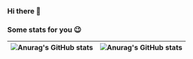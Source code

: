 ### Hi there 👋

### Some stats for you 😉

|![Anurag's GitHub stats](https://github-readme-stats.vercel.app/api?username=nicksettler&count_private=true&show_icons=true&theme=tokyonight)|![Anurag's GitHub stats](https://github-readme-stats.vercel.app/api/top-langs/?username=nicksettler&theme=tokyonight)|
|----|----|

<!--
**NickSettler/NickSettler** is a ✨ _special_ ✨ repository because its `README.md` (this file) appears on your GitHub profile.

Here are some ideas to get you started:

- 🔭 I’m currently working on ...
- 🌱 I’m currently learning ...
- 👯 I’m looking to collaborate on ...
- 🤔 I’m looking for help with ...
- 💬 Ask me about ...
- 📫 How to reach me: ...
- 😄 Pronouns: ...
- ⚡ Fun fact: ...
-->
